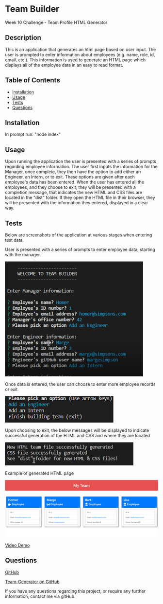 # Team Builder
Week 10 Challenge - Team Profile HTML Generator
  
## Description

This is an application that generates an html page based on user input. The user is prompted to enter information about employees (e.g. name, role, id, email, etc.). This information is used to generate an HTML page which displays all of the employee data in an easy to read format.

## Table of Contents
* [Installation](#installation)
* [Usage](#usage)
* [Tests](#tests)
* [Questions](#questions)

## Installation

In prompt run: "node index"

## Usage

Upon running the application the user is presented with a series of prompts regarding employee information. The user first inputs the information for the Manager, once complete, they then have the option to add either an Engineer, an Intern, or to exit. These options are given after each employee's data has been entered. When the user has entered all the employees, and they choose to exit, they will be presented with a completion message, that indicates the new HTML and CSS files are located in the "dist" folder. If they open the HTML file in their browser, they will be presented with the information they entered, displayed in a clear way.

## Tests

Below are screenshots of the application at various stages when entering test data.

User is presented with a series of prompts to enter employee data, starting with the manager

![Employee information entry](./src/employee-data-questions.png)

Once data is entered, the user can choose to enter more employee records or exit

![Option to enter employees or exit](./src/options.png)

Upon choosing to exit, the below messages will be displayed to indicate successful generation of the HTML and CSS and where they are located

![Success message](./src/files-generated.png)

Example of generated HTML page

![Example site](./src/website.png)

[Video Demo](https://drive.google.com/file/d/1mXTy7loUgiEYVYU0BdUfvVQysE-THQe6/view)

## Questions

[GitHub](https://github.com/philmcgarty)

[Team-Generator on GitHub](https://github.com/philmcgarty/team-gen)

If you have any questions regarding this project, or require any further information, contact me via gitHub.

